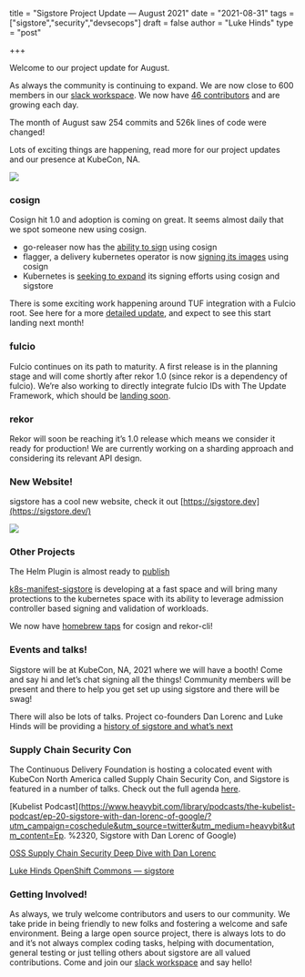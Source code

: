 title = "Sigstore Project Update — August 2021"
date = "2021-08-31"
tags = ["sigstore","security","devsecops"]
draft = false
author = "Luke Hinds"
type = "post"

+++

Welcome to our project update for August.

As always the community is continuing to expand. We are now close to 600 members in our [slack workspace](https://join.slack.com/t/sigstore/shared_invite/zt-mhs55zh0-XmY3bcfWn4XEyMqUUutbUQ). We now have [46 contributors](https://insights.lfx.linuxfoundation.org/projects/sigstore/dashboard) and are growing each day.

The month of August saw 254 commits and 526k lines of code were changed!

Lots of exciting things are happening, read more for our project updates and our presence at KubeCon, NA.

![](/images/aug21.png)

### cosign

Cosign hit 1.0 and adoption is coming on great. It seems almost daily that we spot someone new using cosign.

- go-releaser now has the [ability to sign](https://carlosbecker.com/posts/goreleaser-cosign/) using cosign
- flagger, a delivery kubernetes operator is now [signing its images](https://twitter.com/stefanprodan/status/1430491008752623617) using cosign
- Kubernetes is [seeking to expand](https://github.com/kubernetes/release/issues/2227) its signing efforts using cosign and sigstore

There is some exciting work happening around TUF integration with a Fulcio root. See here for a more [detailed update](https://dlorenc.medium.com/using-the-update-framework-in-sigstore-dc393cfe6b52?source=user_profile---------2----------------------------), and expect to see this start landing next month!

### fulcio

Fulcio continues on its path to maturity. A first release is in the planning stage and will come shortly after rekor 1.0 (since rekor is a dependency of fulcio). We’re also working to directly integrate fulcio IDs with The Update Framework, which should be [landing soon](https://github.com/theupdateframework/go-tuf/pull/141).

### rekor

Rekor will soon be reaching it’s 1.0 release which means we consider it ready for production! We are currently working on a sharding approach and considering its relevant API design.

### New Website!

sigstore has a cool new website, check it out [https://sigstore.dev](https://sigstore.dev/)

![](/images/how.png)

### Other Projects

The Helm Plugin is almost ready to [publish](https://github.com/sigstore/sigstore-helm-operator/pull/2)

[k8s-manifest-sigstore](https://github.com/sigstore/k8s-manifest-sigstore) is developing at a fast space and will bring many protections to the kubernetes space with its ability to leverage admission controller based signing and validation of workloads.

We now have [homebrew taps](https://github.com/sigstore/homebrew-tap) for cosign and rekor-cli!

### Events and talks!

Sigstore will be at KubeCon, NA, 2021 where we will have a booth! Come and say hi and let’s chat signing all the things! Community members will be present and there to help you get set up using sigstore and there will be swag!

There will also be lots of talks. Project co-founders Dan Lorenc and Luke Hinds will be providing a [history of sigstore and what’s next](https://events.linuxfoundation.org/kubecon-cloudnativecon-north-america/program/schedule/)

### Supply Chain Security Con

The Continuous Delivery Foundation is hosting a colocated event with KubeCon North America called Supply Chain Security Con, and Sigstore is featured in a number of talks. Check out the full agenda [here](https://events.linuxfoundation.org/supplychainsecuritycon-north-america/).

[Kubelist Podcast](https://www.heavybit.com/library/podcasts/the-kubelist-podcast/ep-20-sigstore-with-dan-lorenc-of-google/?utm_campaign=coschedule&utm_source=twitter&utm_medium=heavybit&utm_content=Ep. %2320, Sigstore with Dan Lorenc of Google)

[OSS Supply Chain Security Deep Dive with Dan Lorenc](https://www.youtube.com/watch?v=JhFr5_PQS_Y)

[Luke Hinds OpenShift Commons — sigstore](https://www.twitch.tv/videos/1127122758)

### Getting Involved!

As always, we truly welcome contributors and users to our community. We take pride in being friendly to new folks and fostering a welcome and safe environment. Being a large open source project, there is always lots to do and it’s not always complex coding tasks, helping with documentation, general testing or just telling others about sigstore are all valued contributions. Come and join our [slack workspace](https://join.slack.com/t/sigstore/shared_invite/zt-mhs55zh0-XmY3bcfWn4XEyMqUUutbUQ) and say hello!